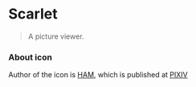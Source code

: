 # Scarlet

> A picture viewer.

### About icon
Author of the icon is [HAM](https://www.pixiv.net/member.php?id=8105), which is published at [PIXIV](https://www.pixiv.net/member_illust.php?mode=medium&illust_id=923358)